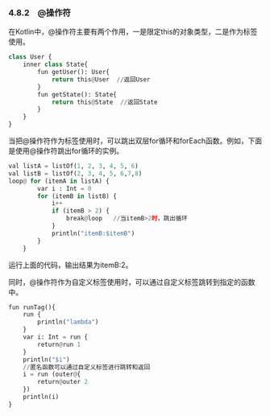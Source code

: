 ### 4.8.2　@操作符　

在Kotlin中，@操作符主要有两个作用，一是限定this的对象类型，二是作为标签使用。

```python
class User {
    inner class State{
        fun getUser(): User{
            return this@User  //返回User
        }
        fun getState(): State{
            return this@State  //返回State
        }
    }
}
```

当把@操作符作为标签使用时，可以跳出双层for循环和forEach函数。例如，下面是使用@操作符跳出for循环的实例。

```python
val listA = listOf(1, 2, 3, 4, 5, 6)
val listB = listOf(2, 3, 4, 5, 6,7,8)
loop@ for (itemA in listA) {
        var i : Int = 0
        for (itemB in listB) {
            i++
            if (itemB > 2) {
                break@loop   //当itemB>2时，跳出循环
            }
            println("itemB:$itemB")   
        }
    }
```

运行上面的代码，输出结果为itemB:2。

同时，@操作符作为自定义标签使用时，可以通过自定义标签跳转到指定的函数中。

```python
fun runTag(){
    run {
        println("lambda")
    }
    var i: Int = run {
        return@run 1
    }
    println("$i")
    //匿名函数可以通过自定义标签进行跳转和返回
    i = run (outer@{
        return@outer 2
    })
    println(i)
}
```

